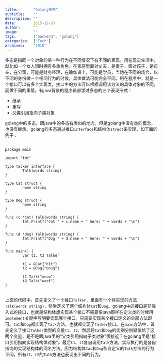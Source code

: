 ```yaml
---
title:       "Golang多态"
subtitle:    ""
description: ""
date:        2015-12-03
author:      ""
image:       ""
tags:        ["backend", "golang"]
categories:  ["Tech"]
archives:    "2015"
---
```


多态是指同一个对象的某一种行为在不同情况下有不同的表现。用在现实生活中，就比如一个女人同时拥有多重角色，在家庭里面对丈夫，是妻子，面对孩子，是母亲，在公司，可能是财务经理，在瑜伽课上，可能是学员，当她在不同的场合，以不同的身份做一个相同行为的时候，具体做法可能完全不同。用在程序中，就是一个接口可以有多个实现类，接口中的方法可以根据调用该方法的具体对象的不同，而做不同的事情。有java背景的程序员都学过多态的三个表现形式：  
* 继承
* 重写
* 父类引用指向子类对象  

golang中的多态，跟java中的多态有类似的地方，但是golang中没有类的概念，也没有继承。golang的多态通过接口`interface`和结构体`struct`来实现，如下面的例子：  
&nbsp;
```
package main

import "fmt"

type Talker interface {
        Talk(words string)
}

type Cat struct {
        name string
}

type Dog struct {
        name string
}

func (c *Cat) Talk(words string) {
        fmt.Printf("Cat " + c.name + " here: " + words + "\n")
}

func (d *Dog) Talk(words string) {
        fmt.Printf("Dog " + d.name + " here: " + words + "\n")
}

func main() {
        var t1, t2 Talker

        t1 = &Cat{"Kit"}
        t2 = &Dog{"Doug"}

        t1.Talk("meow")
        t2.Talk("woof")
}
```
&nbsp;   
上面的代码中，首先定义了一个接口`Talker`，里面有一个待实现的方法`Talk(words string)`，然后定义了两个结构体`Cat`和`Dog`。golang中的接口是非侵入式的接口，也就是结构体想实现某个接口不需要像java那样在定义类的时候用`implement`关键字写明要实现哪个接口，只需要实现某个接口定义的全部方法即可。`Cat`和`Dog`都实现了`Talk`方法，也就都实现了`Talker`接口。在`main`方法中，首先定义了接口`Talker`类型的变量`t1`、`t2`，然后将`Cat`和`Dog`的实例分别赋值给了这两个变量，是不是跟java里的"父类引用指向子类对象"很接近？在golang里是"接口引用指向实现结构体对象"。最后`t1`、`t2`各自调用`Talk`方法，实际执行的是各自指向的实现结构体的同名方法。因为结构体`Cat`和`Dog`各自定义的`Talk`方法的行为不同，所有`t1`、`t2`的`Talk`方法也表现出不同的行为。
